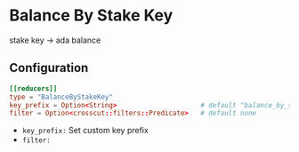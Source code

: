 # Balance By Stake Key

stake key -> ada balance

## Configuration

```toml
[[reducers]]
type = "BalanceByStakeKey"
key_prefix = Option<String>                     # default "balance_by_stake_key"
filter = Option<crosscut::filters::Predicate>   # default none
```

- `key_prefix:` Set custom key prefix
- `filter:`